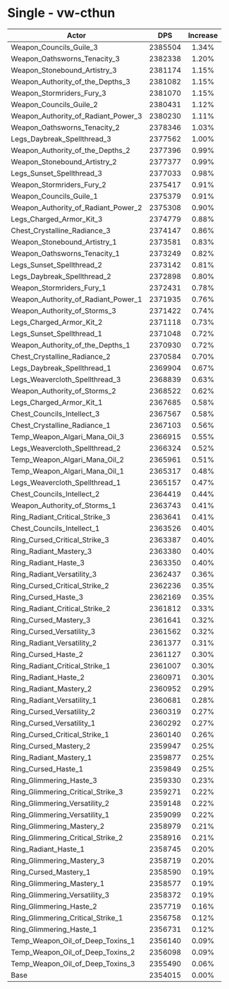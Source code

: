 # Single - vw-cthun
| Actor | DPS | Increase |
|---|:---:|:---:|
|Weapon_Councils_Guile_3|2385504|1.34%|
|Weapon_Oathsworns_Tenacity_3|2382338|1.20%|
|Weapon_Stonebound_Artistry_3|2381174|1.15%|
|Weapon_Authority_of_the_Depths_3|2381082|1.15%|
|Weapon_Stormriders_Fury_3|2381070|1.15%|
|Weapon_Councils_Guile_2|2380431|1.12%|
|Weapon_Authority_of_Radiant_Power_3|2380230|1.11%|
|Weapon_Oathsworns_Tenacity_2|2378346|1.03%|
|Legs_Daybreak_Spellthread_3|2377562|1.00%|
|Weapon_Authority_of_the_Depths_2|2377396|0.99%|
|Weapon_Stonebound_Artistry_2|2377377|0.99%|
|Legs_Sunset_Spellthread_3|2377033|0.98%|
|Weapon_Stormriders_Fury_2|2375417|0.91%|
|Weapon_Councils_Guile_1|2375379|0.91%|
|Weapon_Authority_of_Radiant_Power_2|2375308|0.90%|
|Legs_Charged_Armor_Kit_3|2374779|0.88%|
|Chest_Crystalline_Radiance_3|2374147|0.86%|
|Weapon_Stonebound_Artistry_1|2373581|0.83%|
|Weapon_Oathsworns_Tenacity_1|2373249|0.82%|
|Legs_Sunset_Spellthread_2|2373142|0.81%|
|Legs_Daybreak_Spellthread_2|2372898|0.80%|
|Weapon_Stormriders_Fury_1|2372431|0.78%|
|Weapon_Authority_of_Radiant_Power_1|2371935|0.76%|
|Weapon_Authority_of_Storms_3|2371422|0.74%|
|Legs_Charged_Armor_Kit_2|2371118|0.73%|
|Legs_Sunset_Spellthread_1|2371048|0.72%|
|Weapon_Authority_of_the_Depths_1|2370930|0.72%|
|Chest_Crystalline_Radiance_2|2370584|0.70%|
|Legs_Daybreak_Spellthread_1|2369904|0.67%|
|Legs_Weavercloth_Spellthread_3|2368839|0.63%|
|Weapon_Authority_of_Storms_2|2368522|0.62%|
|Legs_Charged_Armor_Kit_1|2367685|0.58%|
|Chest_Councils_Intellect_3|2367567|0.58%|
|Chest_Crystalline_Radiance_1|2367103|0.56%|
|Temp_Weapon_Algari_Mana_Oil_3|2366915|0.55%|
|Legs_Weavercloth_Spellthread_2|2366324|0.52%|
|Temp_Weapon_Algari_Mana_Oil_2|2365961|0.51%|
|Temp_Weapon_Algari_Mana_Oil_1|2365317|0.48%|
|Legs_Weavercloth_Spellthread_1|2365157|0.47%|
|Chest_Councils_Intellect_2|2364419|0.44%|
|Weapon_Authority_of_Storms_1|2363743|0.41%|
|Ring_Radiant_Critical_Strike_3|2363641|0.41%|
|Chest_Councils_Intellect_1|2363526|0.40%|
|Ring_Cursed_Critical_Strike_3|2363387|0.40%|
|Ring_Radiant_Mastery_3|2363380|0.40%|
|Ring_Radiant_Haste_3|2363350|0.40%|
|Ring_Radiant_Versatility_3|2362437|0.36%|
|Ring_Cursed_Critical_Strike_2|2362236|0.35%|
|Ring_Cursed_Haste_3|2362169|0.35%|
|Ring_Radiant_Critical_Strike_2|2361812|0.33%|
|Ring_Cursed_Mastery_3|2361641|0.32%|
|Ring_Cursed_Versatility_3|2361562|0.32%|
|Ring_Radiant_Versatility_2|2361377|0.31%|
|Ring_Cursed_Haste_2|2361127|0.30%|
|Ring_Radiant_Critical_Strike_1|2361007|0.30%|
|Ring_Radiant_Haste_2|2360971|0.30%|
|Ring_Radiant_Mastery_2|2360952|0.29%|
|Ring_Radiant_Versatility_1|2360681|0.28%|
|Ring_Cursed_Versatility_2|2360319|0.27%|
|Ring_Cursed_Versatility_1|2360292|0.27%|
|Ring_Cursed_Critical_Strike_1|2360140|0.26%|
|Ring_Cursed_Mastery_2|2359947|0.25%|
|Ring_Radiant_Mastery_1|2359877|0.25%|
|Ring_Cursed_Haste_1|2359849|0.25%|
|Ring_Glimmering_Haste_3|2359330|0.23%|
|Ring_Glimmering_Critical_Strike_3|2359271|0.22%|
|Ring_Glimmering_Versatility_2|2359148|0.22%|
|Ring_Glimmering_Versatility_1|2359099|0.22%|
|Ring_Glimmering_Mastery_2|2358979|0.21%|
|Ring_Glimmering_Critical_Strike_2|2358916|0.21%|
|Ring_Radiant_Haste_1|2358745|0.20%|
|Ring_Glimmering_Mastery_3|2358719|0.20%|
|Ring_Cursed_Mastery_1|2358590|0.19%|
|Ring_Glimmering_Mastery_1|2358577|0.19%|
|Ring_Glimmering_Versatility_3|2358372|0.19%|
|Ring_Glimmering_Haste_2|2357719|0.16%|
|Ring_Glimmering_Critical_Strike_1|2356758|0.12%|
|Ring_Glimmering_Haste_1|2356731|0.12%|
|Temp_Weapon_Oil_of_Deep_Toxins_1|2356140|0.09%|
|Temp_Weapon_Oil_of_Deep_Toxins_2|2356098|0.09%|
|Temp_Weapon_Oil_of_Deep_Toxins_3|2355490|0.06%|
|Base|2354015|0.00%|
